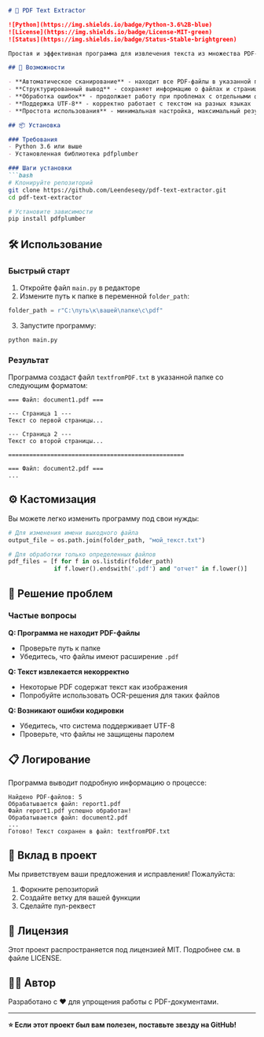 ```markdown
# 📄 PDF Text Extractor

![Python](https://img.shields.io/badge/Python-3.6%2B-blue)
![License](https://img.shields.io/badge/License-MIT-green)
![Status](https://img.shields.io/badge/Status-Stable-brightgreen)

Простая и эффективная программа для извлечения текста из множества PDF-файлов с сохранением структуры документов.

## 🚀 Возможности

- **Автоматическое сканирование** - находит все PDF-файлы в указанной папке
- **Структурированный вывод** - сохраняет информацию о файлах и страницах
- **Обработка ошибок** - продолжает работу при проблемах с отдельными файлами
- **Поддержка UTF-8** - корректно работает с текстом на разных языках
- **Простота использования** - минимальная настройка, максимальный результат

## 📦 Установка

### Требования
- Python 3.6 или выше
- Установленная библиотека pdfplumber

### Шаги установки
```bash
# Клонируйте репозиторий
git clone https://github.com/Leendeseqy/pdf-text-extractor.git
cd pdf-text-extractor

# Установите зависимости
pip install pdfplumber
```

## 🛠 Использование

### Быстрый старт
1. Откройте файл `main.py` в редакторе
2. Измените путь к папке в переменной `folder_path`:
```python
folder_path = r"C:\путь\к\вашей\папке\с\pdf"
```
3. Запустите программу:
```bash
python main.py
```

### Результат
Программа создаст файл `textfromPDF.txt` в указанной папке со следующим форматом:
```
=== Файл: document1.pdf ===

--- Страница 1 ---
Текст со первой страницы...

--- Страница 2 ---
Текст со второй страницы...

==================================================

=== Файл: document2.pdf ===
...
```

## ⚙️ Кастомизация

Вы можете легко изменить программу под свои нужды:

```python
# Для изменения имени выходного файла
output_file = os.path.join(folder_path, "мой_текст.txt")

# Для обработки только определенных файлов
pdf_files = [f for f in os.listdir(folder_path) 
             if f.lower().endswith('.pdf') and "отчет" in f.lower()]
```

## 🐛 Решение проблем

### Частые вопросы

**Q: Программа не находит PDF-файлы**
- Проверьте путь к папке
- Убедитесь, что файлы имеют расширение `.pdf`

**Q: Текст извлекается некорректно**
- Некоторые PDF содержат текст как изображения
- Попробуйте использовать OCR-решения для таких файлов

**Q: Возникают ошибки кодировки**
- Убедитесь, что система поддерживает UTF-8
- Проверьте, что файлы не защищены паролем

## 📋 Логирование

Программа выводит подробную информацию о процессе:
```
Найдено PDF-файлов: 5
Обрабатывается файл: report1.pdf
Файл report1.pdf успешно обработан!
Обрабатывается файл: document2.pdf
...
Готово! Текст сохранен в файл: textfromPDF.txt
```

## 🤝 Вклад в проект

Мы приветствуем ваши предложения и исправления! Пожалуйста:
1. Форкните репозиторий
2. Создайте ветку для вашей функции
3. Сделайте пул-реквест

## 📄 Лицензия

Этот проект распространяется под лицензией MIT. Подробнее см. в файле LICENSE.

## 👨‍💻 Автор

Разработано с ❤️ для упрощения работы с PDF-документами.

---

**⭐ Если этот проект был вам полезен, поставьте звезду на GitHub!**
```
